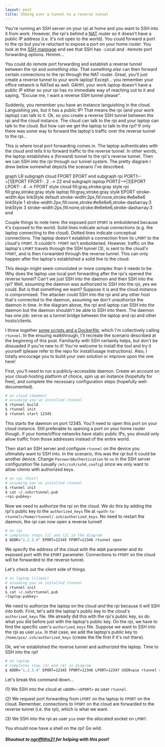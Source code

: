 ```yaml
---
layout: post
title: SSHing over a tunnel to a reverse tunnel
---
```


You're running an SSH server on your rpi at home and you want to SSH into it from work. However, the rpi's behind a [NAT](https://en.wikipedia.org/wiki/Network_address_translation) router so it doesn't have a public IP address (i.e. it's not open to the world). You could forward a port to the rpi but you're reluctant to expose a port on your home router. You look at the [SSH manpage](https://linux.die.net/man/1/ssh) and see that SSH has `-L`ocal *and* `-R`emote port forwarding options. Hmmm...

You could do remote port forwarding and establish a reverse tunnel between the rpi and *something else*. That *something else* can then forward certain connections to the rpi through the NAT router. Great, you'll just create a reverse tunnel to your work laptop! Except... you remember your office network is NATed as well. GAHH, your work laptop doesn't have a public IP either so your rpi has no immediate way of reaching out to it and saying, "Excuse me, I want a reverse SSH tunnel please".

Suddenly, you remember you have an instance languishing in the cloud. Languishing yes, but it has a public IP! That means the rpi (and your work laptop) can talk to it. Ok, so you create a reverse SSH tunnel between the rpi and the cloud instance. The cloud can talk to the rpi and your laptop can talk to the cloud. But how can we get the laptop to talk to the rpi? If only there was some way to forward the laptop's traffic over the reverse tunnel to the rpi...

This is where local port forwarding comes in. The laptop authenticates with the cloud and tells it to forward traffic to the reverse tunnel. In other words, the laptop establishes a (forward) tunnel to the rpi's reverse tunnel. Then we can SSH into the rpi through our tunnel system. The pretty diagram I drew below somewhat depicts the scenario I've described.

<script src="https://cdnjs.cloudflare.com/ajax/libs/mermaid/8.8.0/mermaid.min.js"></script>

<div class="mermaid">
  graph LR
    subgraph cloud
    FPORT
    EPORT
    end
    subgraph rpi
    PORT1-->|1|EPORT
    FPORT-. 2 .-> 22
    end
    subgraph laptop
    PORT2-->|3|EPORT
    LPORT-. 4 .-> FPORT
    style cloud fill:gray,stroke:gray
    style rpi fill:gray,stroke:gray
    style laptop fill:gray,stroke:gray
    style EPORT stroke-width:4px
    linkStyle default stroke-width:2px,fill:none,stroke:#e6e6e6
    linkStyle 1 stroke-width:2px,fill:none,stroke:#e6e6e6,stroke-dasharray:3
    linkStyle 3 stroke-width:2px,fill:none,stroke:#e6e6e6,stroke-dasharray:3
    end
</div>

Couple things to note here: the exposed port `EPORT` is emboldened because it's `E`xposed to the world. Solid lines indicate actual connections (e.g. the laptop connecting to the cloud). Dotted lines indicate conceptual connections. The laptop doesn't establish a connection from its `LPORT` to the cloud's `FPORT`. It couldn't- `FPORT` isn't emboldened. However, traffic on the laptop's `LPORT` travels through the SSH tunnel (3), is sent to the cloud's `FPORT`, and is then `F`orwarded through the reverse tunnel. This can only happen after the laptop's established a solid line to the cloud.

This design might seem convoluted or more complex than it needs to be. Why does the laptop use local port forwarding after the rpi's opened the reverse tunnel? Can't we just SSH into the daemon and then SSH into the rpi? Well, assuming the daemon was authorized to SSH into the rpi, yes we could. But is that something we want? Suppose it is and the cloud instance is compromised. The attacker could SSH into the rpi and any other host that's connected to the daemon, assuming we don't unauthorize the daemon in time. In the diagram above, the rpi and laptop can SSH into the daemon but the daemon shouldn't be able to SSH into them. The daemon has one job: serve as a tunnel bridge between the laptop and rpi and other hosts/clients.

I threw together [some scripts and a Dockerfile](https://github.com/zbo14/rtunnel), which I'm collectively calling `rtunnel`. In the ensuing walkthrough, I'll recreate the scenario described at the beginning of this post. Familiarity with SSH certainly helps, but don't be dissuaded if you're new to it! You're welcome to install the tool and try it yourself (please refer to the repo for install/usage instructions). Also, I totally encourage you to build your own solution or improve upon the one here!

First, you'll need to run a publicly-accessible daemon. Create an account on your cloud-hosting platform of choice, spin up an instance (hopefully for free), and complete the necessary configuration steps (hopefully well-documented).

```bash
# on cloud (daemon)
# assuming you've installed rtunnel
$ rtunnel build
$ rtunnel init
$ rtunnel start 12345
```

This starts the daemon on port 12345. You'll need to open this port on your cloud instance. Still preferable to opening a port on your home router though. If your home/office networks have static public IPs, you should only allow traffic from those addresses instead of the entire world.

Then start an SSH server and configure `rtunnel` on the device you ultimately want to SSH into. In the scenario, this was the rpi but it could be another device. Change `PasswordAuthentication` to `no` in the SSH server configuration file (usually `/etc/ssh/sshd_config`) since we only want to allow clients with authorized keys.

```bash
# on rpi (host)
# assuming you've installed rtunnel
$ rtunnel init
$ cat ~/.ssh/rtunnel.pub
<rpi-pubkey>
```

Now we need to authorize the rpi on the cloud. We do this by adding the rpi's public key to the `authorized_keys` file at `<path-to-rtunnel>/home/rtunnel/.ssh/authorized_keys`. No need to restart the daemon, the rpi can now open a reverse tunnel!

```bash
# on rpi
# completes steps (1) and (2) in the diagram
$ ADDR="1.2.3.4" EPORT=12345 FPORT=12346 rtunnel open
```

We specify the address of the cloud with the `ADDR` parameter and its exposed port with the `EPORT` parameter. Connections to `FPORT` on the cloud will be forwarded to the reverse tunnel.

Let's check out the client side of things.

```bash
# on laptop (client)
# assuming you've installed rtunnel
$ rtunnel init
$ cat ~/.ssh/rtunnel.pub
<laptop-pubkey>
```

We need to authorize the laptop on the cloud *and* the rpi because it will SSH into both. First, let's add the laptop's public key to the cloud's `authorized_keys` file. We already did this with the rpi's public key, so do what you did before just with the laptop's public key. On the rpi, we have to find the specific user's `authorized_keys` file. Suppose we want to SSH into the rpi as user `pie`. In that case, we add the laptop's public key to `/home/pie/.ssh/authorized_keys` (create the file first if it's not there).

Ok, we've established the reverse tunnel and authorized the laptop. Time to SSH into the rpi!

```bash
# on laptop
# completes step (3) and (4) in diagram
$ ADDR="1.2.3.4" EPORT=12345 FPORT=12346 LPORT=12347 USER=pie rtunnel ssh
```

Let's break this command down...

(1) We SSH into the cloud at `<ADDR>:<EPORT>` as user `rtunnel`.

(2) We request port forwarding from `LPORT` on the laptop to `FPORT` on the cloud. Remember, connections to `FPORT` on the cloud are forwarded to the reverse tunnel (i.e. the rpi), which is what we want.

(3) We SSH into the rpi as user `pie` over the allocated socket on `LPORT`.

You should now have a shell on the rpi! Go wild.

##### *Shoutout to [ngriffiths21](https://medium.com/@ngriffiths21) for helping with this post!*
